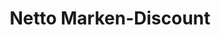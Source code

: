 ---
title: "Netto Marken-Discount"
url: /ebersbach-an-der-fils/netto-marken-discount/
shop: Supermarkt
---